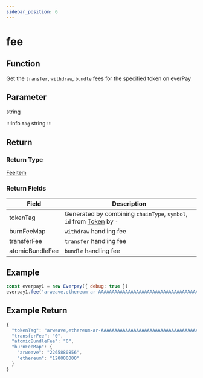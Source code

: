 ```yaml
---
sidebar_position: 6
---
```


# fee

## Function

Get the `transfer`, `withdraw`, `bundle` fees for the specified token on everPay

## Parameter

string

:::info
`tag` string
:::

## Return

### Return Type

[FeeItem](../types#feeitem)

### Return Fields

|Field|Description|
|---|---|
|tokenTag|Generated by combining `chainType`, `symbol`, `id` from [Token](./info#token-field-description) by `-`|
|burnFeeMap|`withdraw` handling fee|
|transferFee|`transfer` handling fee|
|atomicBundleFee| `bundle` handling fee|

## Example

```js
const everpay1 = new Everpay({ debug: true })
everpay1.fee('arweave,ethereum-ar-AAAAAAAAAAAAAAAAAAAAAAAAAAAAAAAAAAAAAAAAAAA,0xcc9141efa8c20c7df0778748255b1487957811be').then(console.log)
```

## Example Return

```js
{
  "tokenTag": "arweave,ethereum-ar-AAAAAAAAAAAAAAAAAAAAAAAAAAAAAAAAAAAAAAAAAAA,0xcc9141efa8c20c7df0778748255b1487957811be",
  "transferFee": "0",
  "atomicBundleFee": "0",
  "burnFeeMap": {
    "arweave": "2265880856",
    "ethereum": "120000000"
  }
}
```
